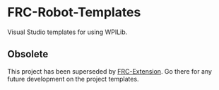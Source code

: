 # FRC-Robot-Templates
Visual Studio templates for using WPILib.

## Obsolete
This project has been superseded by [FRC-Extension](https://github.com/robotdotnet/FRC-Extension).  Go there for any future development on the project templates.
